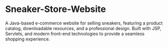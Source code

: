 # Sneaker-Store-Website
A Java-based e-commerce website for selling sneakers, featuring a product catalog, downloadable resources, and a professional design. Built with JSP, Servlets, and modern front-end technologies to provide a seamless shopping experience.
